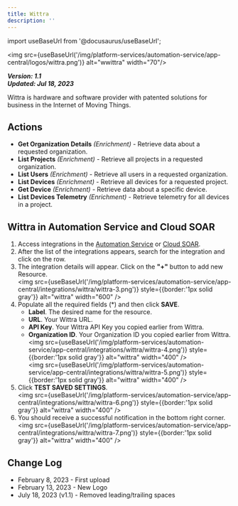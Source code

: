 ```yaml
---
title: Wittra
description: ''
---
```

import useBaseUrl from '@docusaurus/useBaseUrl';

<img src={useBaseUrl('/img/platform-services/automation-service/app-central/logos/wittra.png')} alt="wwittra" width="70"/>

***Version: 1.1  
Updated: Jul 18, 2023***

Wittra is hardware and software provider with patented solutions for business in the Internet of Moving Things.

## Actions

* **Get Organization Details** *(Enrichment)* - Retrieve data about a requested organization.
* **List Projects** *(Enrichment)* - Retrieve all projects in a requested organization.
* **List Users** *(Enrichment)* - Retrieve all users in a requested organization.
* **List Devices** *(Enrichment)* - Retrieve all devices for a requested project.
* **Get Device** *(Enrichment)* - Retrieve data about a specific device.
* **List Devices Telemetry** *(Enrichment)* - Retrieve telemetry for all devices in a project.

## Wittra in Automation Service and Cloud SOAR

1. Access integrations in the [Automation Service](/docs/platform-services/automation-service/automation-service-integrations/#view-integrations) or [Cloud SOAR](/docs/cloud-soar/automation).
1. After the list of the integrations appears, search for the integration and click on the row.
1. The integration details will appear. Click on the **"+"** button to add new Resource.<br/><img src={useBaseUrl('/img/platform-services/automation-service/app-central/integrations/wittra/wittra-3.png')} style={{border:'1px solid gray'}} alt="wittra" width="600" />
1. Populate all the required fields (\*) and then click **SAVE**.
   * **Label**. The desired name for the resource.
   * **URL**. Your Wittra URL.
   * **API Key**. Your Wittra API Key you copied earlier from Wittra.
   * **Organization ID**. Your Organization ID you copied earlier from Wittra.<br/><img src={useBaseUrl('/img/platform-services/automation-service/app-central/integrations/wittra/wittra-4.png')} style={{border:'1px solid gray'}} alt="wittra" width="400" /><br/><img src={useBaseUrl('/img/platform-services/automation-service/app-central/integrations/wittra/wittra-5.png')} style={{border:'1px solid gray'}} alt="wittra" width="400" />
1. Click **TEST SAVED SETTINGS**.<br/><img src={useBaseUrl('/img/platform-services/automation-service/app-central/integrations/wittra/wittra-6.png')} style={{border:'1px solid gray'}} alt="wittra" width="400" />
1. You should receive a successful notification in the bottom right corner.<br/><img src={useBaseUrl('/img/platform-services/automation-service/app-central/integrations/wittra/wittra-7.png')} style={{border:'1px solid gray'}} alt="wittra" width="400" />

## Change Log

* February 8, 2023 - First upload
* February 13, 2023 - New Logo
* July 18, 2023 (v1.1) - Removed leading/trailing spaces
